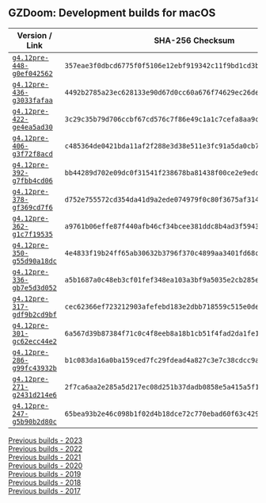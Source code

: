 ## GZDoom: Development builds for macOS

|Version / Link|SHA-256 Checksum|
|---|---|
|[`g4.12pre-448-g0ef042562`](https://github.com/alexey-lysiuk/gzdoom-macos-devbuilds/releases/download/g4.12pre-448-g0ef042562/gzdoom-g4.12pre-448-g0ef042562.zip)|`357eae3f0dbcd6775f0f5106e12ebf919342c11f9bd1cd3b50a81104cd3eb503`|
|[`g4.12pre-436-g3033fafaa`](https://github.com/alexey-lysiuk/gzdoom-macos-devbuilds/releases/download/g4.12pre-436-g3033fafaa/gzdoom-g4.12pre-436-g3033fafaa.zip)|`4492b2785a23ec628133e90d67d0cc60a676f74629ec26de8d73d49efcc35e7c`|
|[`g4.12pre-422-ge4ea5ad30`](https://github.com/alexey-lysiuk/gzdoom-macos-devbuilds/releases/download/g4.12pre-422-ge4ea5ad30/gzdoom-g4.12pre-422-ge4ea5ad30.zip)|`3c29c35b79d706ccbf67cd576c7f86e49c1a1c7cefa8aa9c549401f10b96f662`|
|[`g4.12pre-406-g3f72f8acd`](https://github.com/alexey-lysiuk/gzdoom-macos-devbuilds/releases/download/g4.12pre-406-g3f72f8acd/gzdoom-g4.12pre-406-g3f72f8acd.zip)|`c485364de0421bda11af2f288e3d38e511e3fc91a5da0cb710e0c575cc9a2912`|
|[`g4.12pre-392-g7fbb4cd06`](https://github.com/alexey-lysiuk/gzdoom-macos-devbuilds/releases/download/g4.12pre-392-g7fbb4cd06/gzdoom-g4.12pre-392-g7fbb4cd06.zip)|`bb44289d702e09dc0f31541f238678ba81438f00ce2e9edc1b4b885e523c074e`|
|[`g4.12pre-378-gf369cd7f6`](https://github.com/alexey-lysiuk/gzdoom-macos-devbuilds/releases/download/g4.12pre-378-gf369cd7f6/gzdoom-g4.12pre-378-gf369cd7f6.zip)|`d752e755572cd354da41d9a2ede074979f0c80f3675af314208f290638f93c90`|
|[`g4.12pre-362-g1c7f19535`](https://github.com/alexey-lysiuk/gzdoom-macos-devbuilds/releases/download/g4.12pre-362-g1c7f19535/gzdoom-g4.12pre-362-g1c7f19535.zip)|`a9761b06effe87f440afb46cf34bcee381ddc8b4ad3f5943b01070f420344e58`|
|[`g4.12pre-350-g55d90a18dc`](https://github.com/alexey-lysiuk/gzdoom-macos-devbuilds/releases/download/g4.12pre-350-g55d90a18dc/gzdoom-g4.12pre-350-g55d90a18dc.zip)|`4e4833f19b24ff65ab30632b3796f370c4899aa3401fd68cf72e276c05932587`|
|[`g4.12pre-336-gb7e5d3d052`](https://github.com/alexey-lysiuk/gzdoom-macos-devbuilds/releases/download/g4.12pre-336-gb7e5d3d052/gzdoom-g4.12pre-336-gb7e5d3d052.zip)|`a5b1687a0c48eb3cf01fef348ea103a3bf9a5035e2cb285ef9ec23c94c9dceb4`|
|[`g4.12pre-317-gdf9b2cd9bf`](https://github.com/alexey-lysiuk/gzdoom-macos-devbuilds/releases/download/g4.12pre-317-gdf9b2cd9bf/gzdoom-g4.12pre-317-gdf9b2cd9bf.zip)|`cec62366ef723212903afefebd183e2dbb718559c515e0de722d256d5449bb7a`|
|[`g4.12pre-301-gc62ecc44e2`](https://github.com/alexey-lysiuk/gzdoom-macos-devbuilds/releases/download/g4.12pre-301-gc62ecc44e2/gzdoom-g4.12pre-301-gc62ecc44e2.zip)|`6a567d39b87384f71c0c4f8eeb8a18b1cb51f4fad2da1fe10b7a4d97ce5aca9a`|
|[`g4.12pre-286-g99fc43932b`](https://github.com/alexey-lysiuk/gzdoom-macos-devbuilds/releases/download/g4.12pre-286-g99fc43932b/gzdoom-g4.12pre-286-g99fc43932b.zip)|`b1c083da16a0ba159ced7fc29fdead4a827c3e7c38cdcc9a9e1a4c2ae8cf5cb7`|
|[`g4.12pre-271-g2431d214e6`](https://github.com/alexey-lysiuk/gzdoom-macos-devbuilds/releases/download/g4.12pre-271-g2431d214e6/gzdoom-g4.12pre-271-g2431d214e6.zip)|`2f7ca6aa2e285a5d217ec08d251b37dadb0858e5a415a5f135a8a2d01d724ff9`|
|[`g4.12pre-247-g5b90b2d80c`](https://github.com/alexey-lysiuk/gzdoom-macos-devbuilds/releases/download/g4.12pre-247-g5b90b2d80c/gzdoom-g4.12pre-247-g5b90b2d80c.zip)|`65bea93b2e46c098b1f02d4b18dce72c770ebad60f63c429ee5616111c67bb5f`|

[Previous builds - 2023](https://github.com/alexey-lysiuk/gzdoom-macos-devbuilds-2023)  
[Previous builds - 2022](https://github.com/alexey-lysiuk/gzdoom-macos-devbuilds-2022)  
[Previous builds - 2021](https://github.com/alexey-lysiuk/gzdoom-macos-devbuilds-2021)  
[Previous builds - 2020](https://github.com/alexey-lysiuk/gzdoom-macos-devbuilds-2020)  
[Previous builds - 2019](https://github.com/alexey-lysiuk/gzdoom-macos-devbuilds-2019)  
[Previous builds - 2018](https://github.com/alexey-lysiuk/gzdoom-macos-devbuilds-2018)  
[Previous builds - 2017](https://github.com/alexey-lysiuk/gzdoom-macos-devbuilds-2017)
